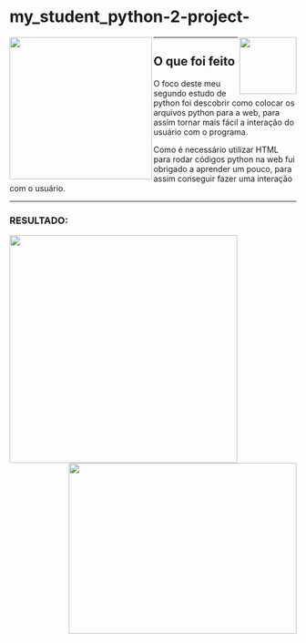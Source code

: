 # my_student_python-2-project-
<img src="https://user-images.githubusercontent.com/98466182/152570512-27f0bedb-a33b-4d89-b6a7-4b45f897780d.png" align="left" align="top" width="250" />
<img src="https://upload.wikimedia.org/wikipedia/commons/thumb/6/61/HTML5_logo_and_wordmark.svg/200px-HTML5_logo_and_wordmark.svg.png" align="right" width="100" />
<hr />

## O que foi feito 

<p>O foco deste meu segundo estudo de python foi descobrir como colocar os arquivos python para a web, para assim tornar mais fácil a interação do usuário com o programa.</p>
<p>Como é necessário utilizar HTML para rodar códigos python na web fui obrigado a aprender um pouco, para assim conseguir fazer uma interação com o usuário.</p>
<hr />

### RESULTADO:
<img src="https://user-images.githubusercontent.com/98466182/152585640-d4f3ea22-46f7-404a-9d64-b19d0eb2c9b6.PNG" align="left" align="top" width="400" />
<img src="https://user-images.githubusercontent.com/98466182/152586266-9fe3595a-fe63-4453-b6e9-b8714beab7ad.PNG" align="right" align="top" width="400" height="300" />

